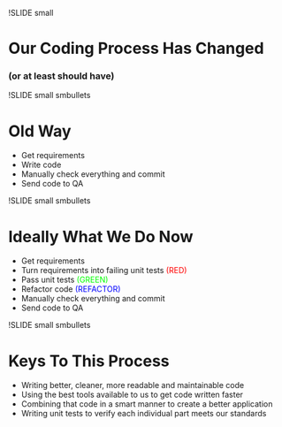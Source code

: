 !SLIDE small
# Our Coding Process Has Changed #
### (or at least should have) ###


!SLIDE small smbullets
# Old Way #
* Get requirements
* Write code
* Manually check everything and commit
* Send code to QA


!SLIDE small smbullets
# Ideally What We Do Now #
* Get requirements
* Turn requirements into failing unit tests <span style="color: #FF0000;">(RED)</span>
* Pass unit tests <span style="color: #00FF00;">(GREEN)</span>
* Refactor code <span style="color: #0000FF;">(REFACTOR)</span>
* Manually check everything and commit
* Send code to QA


!SLIDE small smbullets
# Keys To This Process #
* Writing better, cleaner, more readable and maintainable code 
* Using the best tools available to us to get code written faster
* Combining that code in a smart manner to create a better application
* Writing unit tests to verify each individual part meets our standards 
